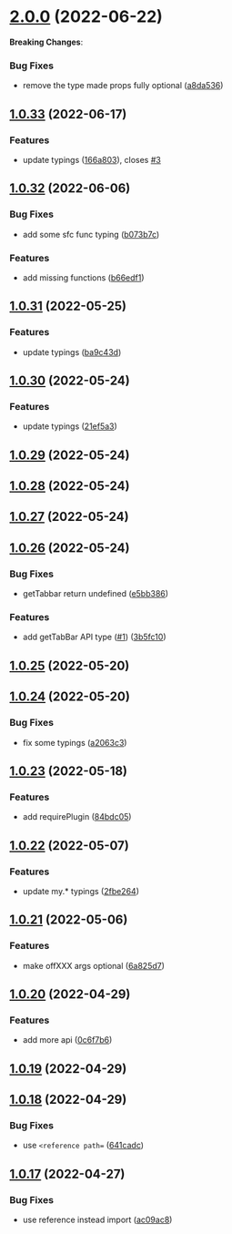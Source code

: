 # [2.0.0](https://github.com/ant-mini-program/api-typings/compare/v1.0.33...v2.0.0) (2022-06-22)

**Breaking Changes**:

### Bug Fixes

- remove the type made props fully optional ([a8da536](https://github.com/ant-mini-program/api-typings/commit/a8da536f0d69649b51ba201abfb3119ec2dd74b8))

## [1.0.33](https://github.com/ant-mini-program/api-typings/compare/v1.0.32...v1.0.33) (2022-06-17)

### Features

- update typings ([166a803](https://github.com/ant-mini-program/api-typings/commit/166a803a491e4ec176d6143814b8ad79cc7b3169)), closes [#3](https://github.com/ant-mini-program/api-typings/issues/3)

## [1.0.32](https://github.com/ant-mini-program/api-typings/compare/v1.0.31...v1.0.32) (2022-06-06)

### Bug Fixes

- add some sfc func typing ([b073b7c](https://github.com/ant-mini-program/api-typings/commit/b073b7cc3ac05dbac0d5e781a3b7b93f206a47e5))

### Features

- add missing functions ([b66edf1](https://github.com/ant-mini-program/api-typings/commit/b66edf12b3e6b8ceca3ce6d6593da5c1dbb7be58))

## [1.0.31](https://github.com/ant-mini-program/api-typings/compare/v1.0.30...v1.0.31) (2022-05-25)

### Features

- update typings ([ba9c43d](https://github.com/ant-mini-program/api-typings/commit/ba9c43dc2ea7c68c37248334222f4da38df10a60))

## [1.0.30](https://github.com/ant-mini-program/api-typings/compare/v1.0.29...v1.0.30) (2022-05-24)

### Features

- update typings ([21ef5a3](https://github.com/ant-mini-program/api-typings/commit/21ef5a3cf7b36f2417242c54153beda429468da2))

## [1.0.29](https://github.com/ant-mini-program/api-typings/compare/v1.0.28...v1.0.29) (2022-05-24)

## [1.0.28](https://github.com/ant-mini-program/api-typings/compare/v1.0.27...v1.0.28) (2022-05-24)

## [1.0.27](https://github.com/ant-mini-program/api-typings/compare/v1.0.26...v1.0.27) (2022-05-24)

## [1.0.26](https://github.com/ant-mini-program/api-typings/compare/v1.0.25...v1.0.26) (2022-05-24)

### Bug Fixes

- getTabbar return undefined ([e5bb386](https://github.com/ant-mini-program/api-typings/commit/e5bb38647a918b0bb0a7bf65081894a391bc9305))

### Features

- add getTabBar API type ([#1](https://github.com/ant-mini-program/api-typings/issues/1)) ([3b5fc10](https://github.com/ant-mini-program/api-typings/commit/3b5fc105038faeadecb76fde5533d74f2ca4ceb2))

## [1.0.25](https://github.com/ant-mini-program/api-typings/compare/v1.0.24...v1.0.25) (2022-05-20)

## [1.0.24](https://github.com/ant-mini-program/api-typings/compare/v1.0.23...v1.0.24) (2022-05-20)

### Bug Fixes

- fix some typings ([a2063c3](https://github.com/ant-mini-program/api-typings/commit/a2063c3ea61fc2ba8ba8b3ff42e7976472960f25))

## [1.0.23](https://github.com/ant-mini-program/api-typings/compare/v1.0.22...v1.0.23) (2022-05-18)

### Features

- add requirePlugin ([84bdc05](https://github.com/ant-mini-program/api-typings/commit/84bdc05b75ce1d526e43463be4b342019019c78d))

## [1.0.22](https://github.com/ant-mini-program/api-typings/compare/v1.0.21...v1.0.22) (2022-05-07)

### Features

- update my.\* typings ([2fbe264](https://github.com/ant-mini-program/api-typings/commit/2fbe26488d77556a8e1dfbe4f08bc9d8a4f1ce35))

## [1.0.21](https://github.com/ant-mini-program/api-typings/compare/v1.0.20...v1.0.21) (2022-05-06)

### Features

- make offXXX args optional ([6a825d7](https://github.com/ant-mini-program/api-typings/commit/6a825d776fd717c25e410d402370a36008d7b668))

## [1.0.20](https://github.com/ant-mini-program/api-typings/compare/v1.0.19...v1.0.20) (2022-04-29)

### Features

- add more api ([0c6f7b6](https://github.com/ant-mini-program/api-typings/commit/0c6f7b6ed7045e7c4270505988944270447d91fa))

## [1.0.19](https://github.com/ant-mini-program/api-typings/compare/v1.0.18...v1.0.19) (2022-04-29)

## [1.0.18](https://github.com/ant-mini-program/api-typings/compare/v1.0.17...v1.0.18) (2022-04-29)

### Bug Fixes

- use `<reference path=` ([641cadc](https://github.com/ant-mini-program/api-typings/commit/641cadc87412bc2d6da5a99d6d1522d63eca3a0e))

## [1.0.17](https://github.com/ant-mini-program/api-typings/compare/ac09ac8292d401d17859db4f22abd892650e9741...v1.0.17) (2022-04-27)

### Bug Fixes

- use reference instead import ([ac09ac8](https://github.com/ant-mini-program/api-typings/commit/ac09ac8292d401d17859db4f22abd892650e9741))
